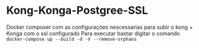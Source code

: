 # Kong-Konga-Postgree-SSL
Docker composer com as configurações nescessarias para subir o kong + Konga com o ssl configurado
Para executar bastar digitar o comando `docker-compose up --build -d -V --remove-orphans`
